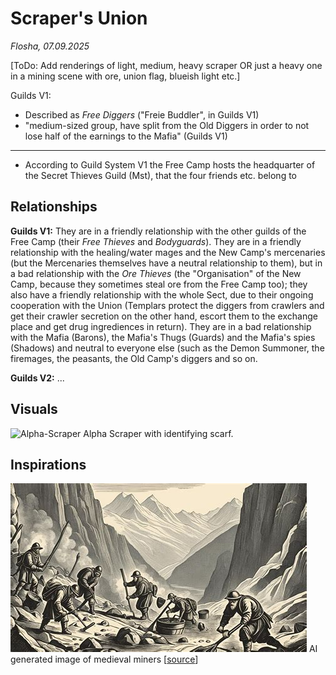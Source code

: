 # Scraper's Union

*Flosha, 07.09.2025*

[ToDo: Add renderings of light, medium, heavy scraper OR just a heavy one in a mining scene with ore, union flag, blueish light etc.]

Guilds V1:
* Described as *Free Diggers* ("Freie Buddler", in Guilds V1)
* "medium-sized group, have split from the Old Diggers in order to not lose half of the earnings to the Mafia" (Guilds V1)

---

* According to Guild System V1 the Free Camp hosts the headquarter of the Secret Thieves Guild (Mst), that the four friends etc. belong to


## Relationships 

**Guilds V1:** They are in a friendly relationship with the other guilds of the Free Camp (their *Free Thieves* and *Bodyguards*). They are in a friendly relationship with the healing/water mages and the New Camp's mercenaries (but the Mercenaries themselves have a neutral relationship to them), but in a bad relationship with the *Ore Thieves* (the "Organisation" of the New Camp, because they sometimes steal ore from the Free Camp too); they also have a friendly relationship with the whole Sect, due to their ongoing cooperation with the Union (Templars protect the diggers from crawlers and get their crawler secretion on the other hand, escort them to the exchange place and get drug ingrediences in return). They are in a bad relationship with the Mafia (Barons), the Mafia's Thugs (Guards) and the Mafia's spies (Shadows) and neutral to everyone else (such as the Demon Summoner, the firemages, the peasants, the Old Camp's diggers and so on.

**Guilds V2:**
...


## Visuals

![Alpha-Scraper](https://images.gothicarchive.org/artworks/npcs/scraper_light.jpg)
Alpha Scraper with identifying scarf.


## Inspirations

![Scraper-Inspiration](/_img/factions/guilds/scraper-inspiration-1.jpg)
AI generated image of medieval miners [[source](https://goldconsul.com/gold-mining-techniques-in-medieval-europe/)]
